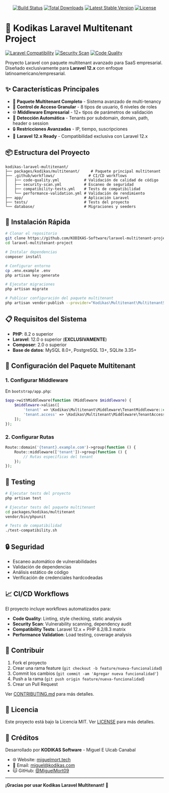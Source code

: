 <p align="center">
<a href="https://github.com/laravel/framework/actions"><img src="https://github.com/laravel/framework/workflows/tests/badge.svg" alt="Build Status"></a>
<a href="https://packagist.org/packages/laravel/framework"><img src="https://img.shields.io/packagist/dt/laravel/framework" alt="Total Downloads"></a>
<a href="https://packagist.org/packages/laravel/framework"><img src="https://img.shields.io/packagist/v/laravel/framework" alt="Latest Stable Version"></a>
<a href="https://packagist.org/packages/laravel/framework"><img src="https://img.shields.io/packagist/l/laravel/framework" alt="License"></a>
</p>

# 🏢 Kodikas Laravel Multitenant Project

[![Laravel Compatibility](https://github.com/KODIKAS-Software/laravel-multitenant-project/workflows/Laravel%20Compatibility%20Matrix/badge.svg)](https://github.com/KODIKAS-Software/laravel-multitenant-project/actions)
[![Security Scan](https://github.com/KODIKAS-Software/laravel-multitenant-project/workflows/Security%20&%20Vulnerability%20Scan/badge.svg)](https://github.com/KODIKAS-Software/laravel-multitenant-project/actions)
[![Code Quality](https://github.com/KODIKAS-Software/laravel-multitenant-project/workflows/Code%20Quality%20&%20Validation/badge.svg)](https://github.com/KODIKAS-Software/laravel-multitenant-project/actions)

Proyecto Laravel con paquete multitenant avanzado para SaaS empresarial. Diseñado exclusivamente para **Laravel 12.x** con enfoque latinoamericano/empresarial.

## ✨ Características Principales

- 🏢 **Paquete Multitenant Completo** - Sistema avanzado de multi-tenancy
- 🔐 **Control de Acceso Granular** - 8 tipos de usuario, 6 niveles de roles
- 🌐 **Middleware Empresarial** - 12+ tipos de parámetros de validación
- 🎯 **Detección Automática** - Tenants por subdomain, domain, path, header o session
- 🔒 **Restricciones Avanzadas** - IP, tiempo, suscripciones
- 🚀 **Laravel 12.x Ready** - Compatibilidad exclusiva con Laravel 12.x

## 📦 Estructura del Proyecto

```
kodikas-laravel-multitenant/
├── packages/kodikas/multitenant/     # Paquete principal multitenant
├── .github/workflows/               # CI/CD workflows
│   ├── code-quality.yml           # Validación de calidad de código
│   ├── security-scan.yml          # Escaneo de seguridad
│   ├── compatibility-tests.yml    # Tests de compatibilidad
│   └── performance-validation.yml # Validación de rendimiento
├── app/                           # Aplicación Laravel
├── tests/                         # Tests del proyecto
└── database/                      # Migraciones y seeders
```

## 🚀 Instalación Rápida

```bash
# Clonar el repositorio
git clone https://github.com/KODIKAS-Software/laravel-multitenant-project.git
cd laravel-multitenant-project

# Instalar dependencias
composer install

# Configurar entorno
cp .env.example .env
php artisan key:generate

# Ejecutar migraciones
php artisan migrate

# Publicar configuración del paquete multitenant
php artisan vendor:publish --provider="Kodikas\Multitenant\MultitenantServiceProvider"
```

## 📋 Requisitos del Sistema

- **PHP**: 8.2 o superior
- **Laravel**: 12.0 o superior (**EXCLUSIVAMENTE**)
- **Composer**: 2.0 o superior
- **Base de datos**: MySQL 8.0+, PostgreSQL 13+, SQLite 3.35+

## 🔧 Configuración del Paquete Multitenant

### 1. Configurar Middleware

En `bootstrap/app.php`:

```php
$app->withMiddleware(function (Middleware $middleware) {
    $middleware->alias([
        'tenant' => \Kodikas\Multitenant\Middleware\TenantMiddleware::class,
        'tenant.access' => \Kodikas\Multitenant\Middleware\TenantAccessMiddleware::class,
    ]);
});
```

### 2. Configurar Rutas

```php
Route::domain('{tenant}.example.com')->group(function () {
    Route::middleware(['tenant'])->group(function () {
        // Rutas específicas del tenant
    });
});
```

## 🧪 Testing

```bash
# Ejecutar tests del proyecto
php artisan test

# Ejecutar tests del paquete multitenant
cd packages/kodikas/multitenant
vendor/bin/phpunit

# Tests de compatibilidad
./test-compatibility.sh
```

## 🔒 Seguridad

- Escaneo automático de vulnerabilidades
- Validación de dependencias
- Análisis estático de código
- Verificación de credenciales hardcodeadas

## 📈 CI/CD Workflows

El proyecto incluye workflows automatizados para:

- **Code Quality**: Linting, style checking, static analysis
- **Security Scan**: Vulnerability scanning, dependency audit
- **Compatibility Tests**: Laravel 12.x + PHP 8.2/8.3 matrix
- **Performance Validation**: Load testing, coverage analysis

## 🤝 Contribuir

1. Fork el proyecto
2. Crear una rama feature (`git checkout -b feature/nueva-funcionalidad`)
3. Commit los cambios (`git commit -am 'Agregar nueva funcionalidad'`)
4. Push a la rama (`git push origin feature/nueva-funcionalidad`)
5. Crear un Pull Request

Ver [CONTRIBUTING.md](CONTRIBUTING.md) para más detalles.

## 📄 Licencia

Este proyecto está bajo la Licencia MIT. Ver [LICENSE](LICENSE) para más detalles.

## 👥 Créditos

Desarrollado por **KODIKAS Software** - Miguel E Uicab Canabal

- 🌐 Website: [miguelmort.tech](https://miguelmort.tech)
- 📧 Email: miguel@kodikas.com
- 🐱 GitHub: [@MiguelMort09](https://github.com/MiguelMort09)

---

**¡Gracias por usar Kodikas Laravel Multitenant!** 🚀
